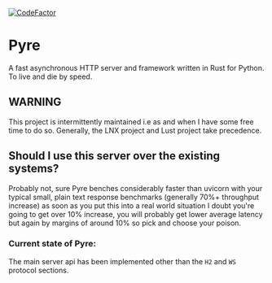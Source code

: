 [![CodeFactor](https://www.codefactor.io/repository/github/project-dream-weaver/pyre-http/badge)](https://www.codefactor.io/repository/github/project-dream-weaver/pyre-http)
# Pyre
A fast asynchronous HTTP server and framework written in Rust for Python. To live and die by speed.

## WARNING
This project is intermittently maintained i.e as and when I have some free time to do so. Generally, the LNX project and Lust project take precedence.

## Should I use this server over the existing systems?
Probably not, sure Pyre benches considerably faster than uvicorn with your typical small, plain text response benchmarks (generally 70%+ throughput increase) as soon as you put this into a real world situation I doubt you're going to get over 10% increase, you will probably get lower average latency but again by margins of around 10% so pick and choose your poison.

### Current state of Pyre:
The main server api has been implemented other than the `H2` and `WS` protocol sections.
